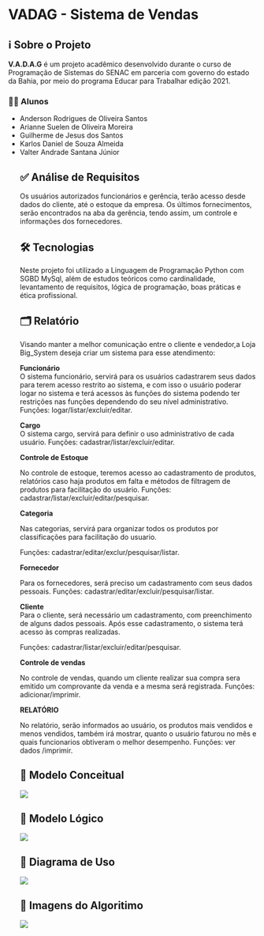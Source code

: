 # VADAG - Sistema de Vendas

<h2>ℹ Sobre o Projeto</h2>
 <b>V.A.D.A.G</b> é um projeto acadêmico desenvolvido durante o curso de Programação de Sistemas do SENAC em parceria com governo do estado da Bahia, por meio do programa Educar para Trabalhar edição 2021.
 
 <h3>👨‍🎓 Alunos</h3>
 <ul>
 <li>Anderson Rodrigues de Oliveira Santos</li>
 <li>Arianne Suelen de Oliveira Moreira</li>
 <li>Guilherme de Jesus dos Santos</li>
  <li>Karlos Daniel de Souza Almeida</li>
  <li>Valter Andrade Santana Júnior</li>
</il>

<h2>✅ Análise de Requisitos</h2>
Os usuários autorizados funcionários e gerência, terão acesso desde dados do cliente, até o estoque da empresa. Os últimos fornecimentos, serão encontrados na aba da gerência, tendo assim, um controle e informações dos fornecedores.
<h2>🛠️ Tecnologias</h2>
<p>Neste projeto foi utilizado a Linguagem de Programação Python com SGBD MySql, além de estudos teóricos como cardinalidade, levantamento de requisitos, lógica de programação, boas práticas e ética profissional.</p>


<h2>🗂️ Relatório</h2><p>

Visando manter a melhor comunicação entre o cliente e vendedor,a Loja Big_System deseja criar um sistema para esse atendimento:

<b>Funcionário</b><br>
O sistema funcionário, servirá para os usuários cadastrarem seus dados para terem acesso restrito ao sistema, e com isso o usuário poderar logar no sistema e terá acessos às funções do sistema podendo ter restrições nas funções dependendo do seu nível administrativo.
Funções: logar/listar/excluir/editar.
</p>

<p><b>Cargo</b><br>
O sistema cargo, servirá para definir o uso administrativo de cada usuário. 
Funções: cadastrar/listar/excluir/editar.
</p>
<p><b>Controle de Estoque</b><br>

No controle de estoque, teremos acesso ao cadastramento de produtos, relatórios caso haja produtos em falta e métodos de filtragem de produtos para facilitação do usuário.
Funções: cadastrar/listar/excluir/editar/pesquisar.
</p>
<p><b>Categoria</b><br>

Nas categorias, servirá para organizar todos os produtos por classificações para facilitação do usuario.

Funções: cadastrar/editar/exclur/pesquisar/listar.
</p>
<p><b>Fornecedor</b><br>

Para os fornecedores, será preciso um cadastramento com seus dados pessoais.
Funções: cadastrar/editar/excluir/pesquisar/listar.
</p>
<p><b>Cliente</b><br>
Para o cliente, será necessário um cadastramento, com preenchimento de alguns dados pessoais.
Após esse cadastramento, o sistema terá acesso às compras realizadas.
 
Funções: cadastrar/listar/excluir/editar/pesquisar.
</p>
<p><b>Controle de vendas</b><br>

No controle de vendas, quando um cliente realizar sua compra sera emitido um comprovante da venda e a mesma será registrada.
Funções: adicionar/imprimir.
</p>
<p><b>RELATÓRIO</b><br>

No relatório, serão informados ao usuário, os produtos mais vendidos e menos vendidos, também irá mostrar, quanto o usuário faturou no mês e quais funcionarios obtiveram o melhor desempenho. 
Funções: ver dados /imprimir.
</p>
<h2>📌 Modelo Conceitual</h2>
 <p>
<img src="https://user-images.githubusercontent.com/99498850/179229177-17f295dd-23cd-46a1-8fc8-f6e5f4b0c1f3.png">
</p>
<h2>📌 Modelo Lógico</h2>
 <p>
<img src="https://user-images.githubusercontent.com/99498850/179230624-0b9b911e-d98f-4c79-97c4-0190d892c7ac.png">
</p>
<h2>📌 Diagrama de Uso</h2>
 <p>
<img src="https://user-images.githubusercontent.com/99498850/179231934-0e65dec4-6989-4d67-bc00-36919f68efbb.PNG">
</p>
<h2>📌 Imagens do Algoritimo</h2>
<p>
<img src="https://user-images.githubusercontent.com/99498850/179236339-40f71c1a-de1b-4f8b-9ce5-ed2d05c9edbf.gif">
</p>
